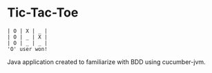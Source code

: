 # Tic-Tac-Toe
```
| O | X | _ |
| O | _ | X |
| O | _ | _ |
'O' user won!
```

Java application created to familiarize with BDD using cucumber-jvm.
